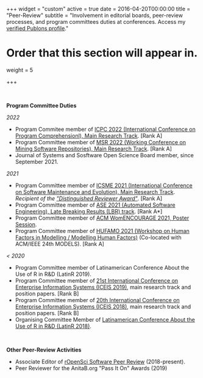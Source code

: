 +++
widget = "custom"
active = true
date = 2016-04-20T00:00:00
title = "Peer-Review"
subtitle = "Involvement in editorial boards, peer-review processes, and program committees duties at conferences. Access my [verified Publons profile](https://publons.com/researcher/1234715/melina-vidoni/peer-review/)."

# Order that this section will appear in.
weight = 5

+++



</br>

**Program Committee Duties**

_2022_


- Program Commitee member of [ICPC 2022 (International Conference on Program Comprehensionl), Main Research Track](). [Rank A]
- Program Committee member of [MSR 2022 (Working Conference on Mining Software Repositories), Main Research Track](https://conf.researchr.org/committee/msr-2022/msr-2022-technical-papers-program-committee). [Rank A]
- Journal of Systems and Sosftware Open Science Board member, since September 2021.


_2021_

- Program Committee member of [ICSME 2021 (International Conference on Software Maintenance and Evolution), Main Research Track](https://icsme2021.github.io/ProgramCommittee.html). _Recipient of the ["Distinguished Reviewer Award"](https://twitter.com/aserebrenik/status/1444009795355349014?s=20)_. [Rank A]
- Program Committee member of [ASE 2021 (Automated Software Engineering), Late Breaking Results (LBR) track](https://conf.researchr.org/committee/ase-2021/ase-2021-late-breaking-results-program-committee). [Rank A*]
- Program Committee member of [ACM WomENCOURAGE 2021, Poster Session](https://womencourage.acm.org/2021/poster-evaluation-committee/).
- Program Committee member of [HUFAMO 2021 (Workshop on Human Factors in Modelling / Modelling Human Factors)](https://www.monash.edu/it/humanise-lab/hufamo21) (Co-located with ACM/IEEE 24th MODELS). [Rank A]



_< 2020_

- Program Committee member of Latinamerican Conference About the Use of R in R&D (LatinR 2019).
- Program Committee member of [21st International Conference on Enterprise Information Systems (ICEIS 2019)](http://www.iceis.org/ProgramCommittee.aspx?y=2019), main research track and position papers. [Rank B]
- Program Committee member of [20th International Conference on Enterprise Information Systems (ICEIS 2018)](http://www.iceis.org/ProgramCommittee.aspx?y=2018), main research track and position papers. [Rank B]
- Organising Committee Member of [Latinamerican Conference About the Use of R in R&D (LatinR 2018)](http://latin-r.com/equipo/).




</br>

**Other Peer-Review Activities**

- Associate Editor of [rOpenSci Software Peer Review](https://ropensci.org/blog/2019/01/31/more_editors/) (2018-present).
- Peer Reviewer for the AnitaB.org "Pass It On" Awards (2019)


